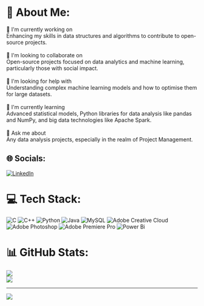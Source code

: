 # 💫 About Me:
🚀 I'm currently working on<br>Enhancing my skills in data structures and algorithms to contribute to open-source projects.<br><br>🤝 I'm looking to collaborate on<br>Open-source projects focused on data analytics and machine learning, particularly those with social impact.<br><br>🙏 I'm looking for help with<br>Understanding complex machine learning models and how to optimise them for large datasets.<br><br>🌱 I'm currently learning<br>Advanced statistical models, Python libraries for data analysis like pandas and NumPy, and big data technologies like Apache Spark.<br><br>💬 Ask me about<br>Any data analysis projects, especially in the realm of Project Management.


## 🌐 Socials:
[![LinkedIn](https://img.shields.io/badge/LinkedIn-%230077B5.svg?logo=linkedin&logoColor=white)](https://www.linkedin.com/in/matthew-paver-534262166/) 

# 💻 Tech Stack:
![C](https://img.shields.io/badge/c-%2300599C.svg?style=for-the-badge&logo=c&logoColor=white) ![C++](https://img.shields.io/badge/c++-%2300599C.svg?style=for-the-badge&logo=c%2B%2B&logoColor=white) ![Python](https://img.shields.io/badge/python-3670A0?style=for-the-badge&logo=python&logoColor=ffdd54) ![Java](https://img.shields.io/badge/java-%23ED8B00.svg?style=for-the-badge&logo=openjdk&logoColor=white) ![MySQL](https://img.shields.io/badge/mysql-%2300000f.svg?style=for-the-badge&logo=mysql&logoColor=white) ![Adobe Creative Cloud](https://img.shields.io/badge/Adobe%20Creative%20Cloud-DA1F26.svg?style=for-the-badge&logo=Adobe%20Creative%20Cloud&logoColor=white) ![Adobe Photoshop](https://img.shields.io/badge/adobe%20photoshop-%2331A8FF.svg?style=for-the-badge&logo=adobe%20photoshop&logoColor=white) ![Adobe Premiere Pro](https://img.shields.io/badge/Adobe%20Premiere%20Pro-9999FF.svg?style=for-the-badge&logo=Adobe%20Premiere%20Pro&logoColor=white) ![Power Bi](https://img.shields.io/badge/power_bi-F2C811?style=for-the-badge&logo=powerbi&logoColor=black)
# 📊 GitHub Stats:
![](https://github-readme-stats.vercel.app/api?username=MatthewPaver&theme=dark&hide_border=false&include_all_commits=false&count_private=false)<br/>
![](https://github-readme-streak-stats.herokuapp.com/?user=MatthewPaver&theme=dark&hide_border=false)<br/>

---
[![](https://visitcount.itsvg.in/api?id=MatthewPaver&icon=0&color=0)](https://visitcount.itsvg.in)

<!-- Proudly created with GPRM ( https://gprm.itsvg.in ) -->
